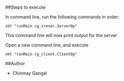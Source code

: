 ##Steps to execute

In command line, run the following commands in order:

  `sbt "runMain cg_srever.ServerOp"`

This command line will now print output for the server

Open a new command line, and execute

 `sbt "runMain cg_client.ClientOp"`
 

##Author

* Chinmay Gangal